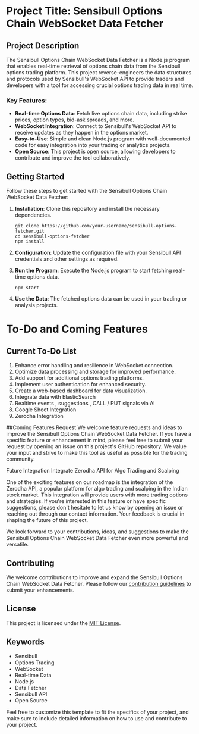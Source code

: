 # Project Title: Sensibull Options Chain WebSocket Data Fetcher

## Project Description
The Sensibull Options Chain WebSocket Data Fetcher is a Node.js program that enables real-time retrieval of options chain data from the Sensibull options trading platform. This project reverse-engineers the data structures and protocols used by Sensibull's WebSocket API to provide traders and developers with a tool for accessing crucial options trading data in real time. 

### Key Features:
- **Real-time Options Data**: Fetch live options chain data, including strike prices, option types, bid-ask spreads, and more.
- **WebSocket Integration**: Connect to Sensibull's WebSocket API to receive updates as they happen in the options market.
- **Easy-to-Use**: Simple and clean Node.js program with well-documented code for easy integration into your trading or analytics projects.
- **Open Source**: This project is open source, allowing developers to contribute and improve the tool collaboratively.

## Getting Started
Follow these steps to get started with the Sensibull Options Chain WebSocket Data Fetcher:

1. **Installation**: Clone this repository and install the necessary dependencies.

   ```
   git clone https://github.com/your-username/sensibull-options-fetcher.git
   cd sensibull-options-fetcher
   npm install
   ```

2. **Configuration**: Update the configuration file with your Sensibull API credentials and other settings as required.

3. **Run the Program**: Execute the Node.js program to start fetching real-time options data.

   ```
   npm start
   ```

4. **Use the Data**: The fetched options data can be used in your trading or analysis projects.
   
# To-Do and Coming Features

## Current To-Do List
 1. Enhance error handling and resilience in WebSocket connection.
 2. Optimize data processing and storage for improved performance.
 3. Add support for additional options trading platforms.
 4. Implement user authentication for enhanced security.
 5. Create a web-based dashboard for data visualization.
 6. Integrate data with ElasticSearch
 7. Realtime events , suggestions , CALL / PUT signals via AI
 8. Google Sheet Integration
 9. Zerodha Integration

##Coming Features Request
We welcome feature requests and ideas to improve the Sensibull Options Chain WebSocket Data Fetcher. If you have a specific feature or enhancement in mind, please feel free to submit your request by opening an issue on this project's GitHub repository. We value your input and strive to make this tool as useful as possible for the trading community.

Future Integration
Integrate Zerodha API for Algo Trading and Scalping

One of the exciting features on our roadmap is the integration of the Zerodha API, a popular platform for algo trading and scalping in the Indian stock market. This integration will provide users with more trading options and strategies. If you're interested in this feature or have specific suggestions, please don't hesitate to let us know by opening an issue or reaching out through our contact information. Your feedback is crucial in shaping the future of this project.

We look forward to your contributions, ideas, and suggestions to make the Sensibull Options Chain WebSocket Data Fetcher even more powerful and versatile.


## Contributing
We welcome contributions to improve and expand the Sensibull Options Chain WebSocket Data Fetcher. Please follow our [contribution guidelines](CONTRIBUTING.md) to submit your enhancements.

## License
This project is licensed under the [MIT License](LICENSE).

## Keywords
- Sensibull
- Options Trading
- WebSocket
- Real-time Data
- Node.js
- Data Fetcher
- Sensibull API
- Open Source

Feel free to customize this template to fit the specifics of your project, and make sure to include detailed information on how to use and contribute to your project.
